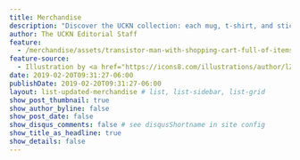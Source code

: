 ```yaml
---
title: Merchandise
description: "Discover the UCKN collection: each mug, t-shirt, and sticker is a pledge to connection. Embrace daily check-ins and unity with merchandise that celebrates our collective spirit and the simple power of being together."
author: The UCKN Editorial Staff
feature:
  - /merchandise/assets/transistor-man-with-shopping-cart-full-of-items-advertising-sale-using-megaphone.png
feature-source:
  - Illustration by <a href="https://icons8.com/illustrations/author/lZpGtGw5182N">Elisabet Guba</a> from <a href="https://icons8.com/illustrations">Ouch!</a>
date: 2019-02-20T09:31:27-06:00
publishDate: 2019-02-20T09:31:27-06:00
layout: list-updated-merchandise # list, list-sidebar, list-grid
show_post_thumbnail: true
show_author_byline: false
show_post_date: false
show_disqus_comments: false # see disqusShortname in site config
show_title_as_headline: true
show_details: false
---
```

